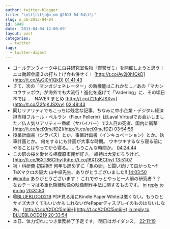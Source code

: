 ```yaml
---
author: twitter-blogger
title: "\n\t\t\t\t@o_ob @2013-04-04\t\t"
slug: o_ob-2013-04-04
id: 6949
date: '2013-04-04 12:00:00'
layout: post
categories:
  - twitter
tags:
  - twitter-digest
---
```


*   ゴールデンウィーク中に白井研究室名物「野営ゼミ」を開催しようと思う！ ニコ動超会議２の打ち上げ会も併せて！ [http://t.co/Ay2j0h1QkD](http://t.co/Ay2j0h1QkD) [01:41:43](http://twitter.com/o_ob/statuses/319489903874416642)
*   さて、次の「マンガジェネレーター」の新機能はこれかな…／あの「マカンコウサッポウ」が海外でも大流行！進化を遂げて「Vadering」に、その頃日本では… - NAVER まとめ [http://t.co/Z2fqKJSXvv](http://t.co/Z2fqKJSXvv) [02:48:43](http://twitter.com/o_ob/statuses/319506762594136064)
*   同じリアリティでもこっちは残念な記事。ちなみに中小企業・デジタル経済担当相フルール・ペルラン（Fleur Pellerin）はLaval Virtualでお会いしました／仏人気リアリティー番組（サバイバー）で2人目の死者、国内に衝撃 [http://t.co/aciXImJfDZ](http://t.co/aciXImJfDZ) [03:54:56](http://twitter.com/o_ob/statuses/319523430355578880)
*   授業計画書（シラバス）とか、事業計画書（インキュベーション）とか。執筆計画とか。 何をするにも計画が大事な時期。 ウキウキするなら寝る前にやることはやってから寝る。 …もうこんな時間か。 [04:24:44](http://twitter.com/o_ob/statuses/319530926092742659)
*   この駅の桜を愛せる相模原市民が好き。 維持は大変だろうけど。 [http://t.co/l6XT86Cfhy](http://t.co/l6XT86Cfhy) [13:51:07](http://twitter.com/o_ob/statuses/319673460911656960)
*   祝・科研費 初採択!! 何年も諦めずに「象の卵」と闘い続けて良かった～!! TeXマクロの阪大 山中卓先生、ありがとうございました!! [14:03:50](http://twitter.com/o_ob/statuses/319676662885281792)
*   [@mriho](http://twitter.com/mriho) ありがとうございます！ これでやっとやっと一人前の研究者？？ なおテーマは多重化隠蔽映像の映像制作手法に関するものです。 [in reply to mriho](http://twitter.com/mriho/statuses/319693166955618304) [20:31:50](http://twitter.com/o_ob/statuses/319774306999627776)
*   [@BLUEBLOOD219](http://twitter.com/BLUEBLOOD219) PDF見る用にKindle Paper Whiteは悪くない。もうひとサイズ大きくてもいいかもしれないがePaperディスプレイのものはないしなあ。 [http://t.co/CtDCf5m6jH](http://t.co/CtDCf5m6jH) [in reply to BLUEBLOOD219](http://twitter.com/BLUEBLOOD219/statuses/319700485122686976) [20:33:54](http://twitter.com/o_ob/statuses/319774826787123201)
*   本日、体力切れにつき業務終了予定です。 明日はガイダンス。 [22:11:19](http://twitter.com/o_ob/statuses/319799341181186049)